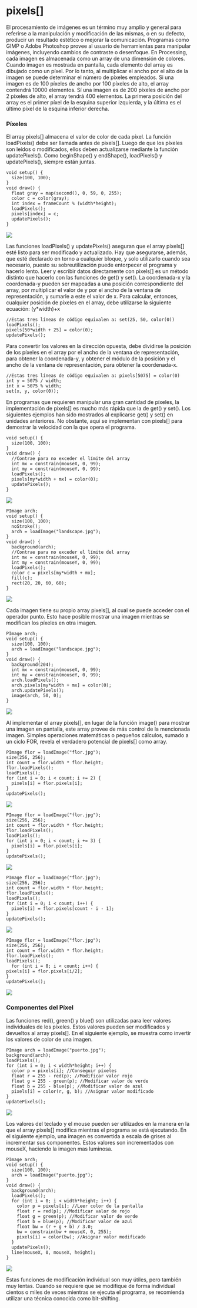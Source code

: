 # pixels[]

El procesamiento de imágenes es un término muy amplio y general para referirse a la manipulación y
modificación de las mismas, o en su defecto, producir un resultado estético o mejorar la comunicación.
Programas como GIMP o Adobe Photoshop provee al usuario de herramientas para manipular imágenes,
incluyendo cambios de contraste o desenfoque.
En Processing, cada imagen es almacenada como un array de una dimensión de colores. Cuando imagen
es mostrada en pantalla, cada elemento del array es dibujado como un píxel. Por lo tanto, al multiplicar el
ancho por el alto de la imagen se puede determinar el número de píxeles empleados. Si una imagen es de
100 píxeles de ancho por 100 píxeles de alto, el array contendrá 10000 elementos. Sí una imagen es de 200
píxeles de ancho por 2 píxeles de alto, el array tendrá 400 elementos. La primera posición del array es el
primer píxel de la esquina superior izquierda, y la última es el último píxel de la esquina inferior derecha.

### Píxeles
El array pixels[] almacena el valor de color de cada píxel. La función loadPixels() debe ser llamada
antes de pixels[]. Luego de que los píxeles son leídos o modificados, ellos deben actualizarse mediante la
función updatePixels(). Como beginShape() y endShape(), loadPixels() y updatePixels(),
siempre están juntas.  

``` Processing
void setup() {
  size(100, 100);
}
void draw() {
  float gray = map(second(), 0, 59, 0, 255);
  color c = color(gray);
  int index = frameCount % (width*height);
  loadPixels();
  pixels[index] = c;
  updatePixels();
}
```
![](pixels1.gif)

Las funciones loadPixels() y updatePixels() aseguran que el array pixels[] esté listo para ser
modificado y actualizado. Hay que asegurarse, además, que esté declarado en torno a cualquier bloque, y
solo utilizarlo cuando sea necesario, puesto su sobreutilización puede entorpecer el programa y hacerlo lento.
Leer y escribir datos directamente con pixels[] es un método distinto que hacerlo con las funciones de
get() y set(). La coordenada-x y la coordenada-y pueden ser mapeadas a una posición correspondiente
del array, por multiplicar el valor de y por el ancho de la ventana de representación, y sumarle a este el valor
de x. Para calcular, entonces, cualquier posición de píxeles en el array, debe utilizarse la siguiente ecuación:
(y*width)+x

```Processing
//Estas tres líneas de código equivalen a: set(25, 50, color(0))
loadPixels();
pixels[50*width + 25] = color(0);
updatePixels();
```

Para convertir los valores en la dirección opuesta, debe dividirse la posición de los píxeles en el array por el
ancho de la ventana de representación, para obtener la coordenada-y, y obtener el módulo de la posición y el
ancho de la ventana de representación, para obtener la coordenada-x.

```Processing
//Estas tres líneas de código equivalen a: pixels[5075] = color(0)
int y = 5075 / width;
int x = 5075 % width;
set(x, y, color(0));
```

En programas que requieren manipular una gran cantidad de píxeles, la implementación de pixels[] es
mucho más rápida que la de get() y set(). Los siguientes ejemplos han sido mostrados al explicarse
get() y set() en unidades anteriores. No obstante, aquí se implementan con pixels[] para demostrar la
velocidad con la que opera el programa.

```Processing
void setup() {
  size(100, 100);
}
void draw() {
  //Contrae para no exceder el límite del array
  int mx = constrain(mouseX, 0, 99);
  int my = constrain(mouseY, 0, 99);
  loadPixels();
  pixels[my*width + mx] = color(0);
  updatePixels();
}
```
![](pixels2.gif)

```Processing
PImage arch;
void setup() {
  size(100, 100);
  noStroke();
  arch = loadImage("landscape.jpg");
}
void draw() {
  background(arch);
  //Contrae para no exceder el límite del array
  int mx = constrain(mouseX, 0, 99);
  int my = constrain(mouseY, 0, 99);
  loadPixels();
  color c = pixels[my*width + mx];
  fill(c);
  rect(20, 20, 60, 60);
}
```
![](pixels3.gif)

Cada imagen tiene su propio array pixels[], al cual se puede acceder con el operador punto. Esto hace posible
mostrar una imagen mientras se modifican los píxeles en otra imagen.

```Processing
PImage arch;
void setup() {
  size(100, 100);
  arch = loadImage("landscape.jpg");
}
void draw() {
  background(204);
  int mx = constrain(mouseX, 0, 99);
  int my = constrain(mouseY, 0, 99);
  arch.loadPixels();
  arch.pixels[my*width + mx] = color(0);
  arch.updatePixels();
  image(arch, 50, 0);
}
```
![](pixels4.gif)

Al implementar el array pixels[], en lugar de la función image() para mostrar una imagen en pantalla,
este array provee de más control de la mencionada imagen. Simples operaciones matemáticas o pequeños
cálculos, sumado a un ciclo FOR, revela el verdadero potencial de pixels[] como array.
```Processing
PImage flor = loadImage("flor.jpg");
size(256, 256);
int count = flor.width * flor.height;
flor.loadPixels();
loadPixels();
for (int i = 0; i < count; i += 2) {
  pixels[i] = flor.pixels[i];
}
updatePixels();
```
![](imagen1.PNG)
```Processing
PImage flor = loadImage("flor.jpg");
size(256, 256);
int count = flor.width * flor.height;
flor.loadPixels();
loadPixels();
for (int i = 0; i < count; i += 3) {
  pixels[i] = flor.pixels[i];
}
updatePixels();
```
![](imagen2.PNG)

```Processing
PImage flor = loadImage("flor.jpg");
size(256, 256);
int count = flor.width * flor.height;
flor.loadPixels();
loadPixels();
for (int i = 0; i < count; i++) {
  pixels[i] = flor.pixels[count - i - 1];
}
updatePixels();
```
![](imagen3.PNG)

```Processing
PImage flor = loadImage("flor.jpg");
size(256, 256);
int count = flor.width * flor.height;
flor.loadPixels();
loadPixels();
  for (int i = 0; i < count; i++) {
pixels[i] = flor.pixels[i/2];
}
updatePixels();
```
![](imagen4.PNG)


### Componentes del Píxel
Las funciones red(), green() y blue() son utilizadas para leer valores individuales de los píxeles. Estos
valores pueden ser modificados y devueltos al array píxels[]. En el siguiente ejemplo, se muestra como
invertir los valores de color de una imagen.

```Processing
PImage arch = loadImage("puerto.jpg");
background(arch);
loadPixels();
for (int i = 0; i < width*height; i++) {
  color p = pixels[i]; //Conseguir píxeles
  float r = 255 - red(p); //Modificar valor rojo
  float g = 255 - green(p); //Modificar valor de verde
  float b = 255 - blue(p); //Modificar valor de azul
  pixels[i] = color(r, g, b); //Asignar valor modificado
}
updatePixels();
```
![](imagen5.PNG)

Los valores del teclado y el mouse pueden ser utilizados en la manera en la que el array pixels[] modifica
mientras el programa se está ejecutando. En el siguiente ejemplo, una imagen es convertida a escala de
grises al incrementar sus componentes. Estos valores son incrementados con mouseX, haciendo la imagen
mas luminosa.
```Processing
PImage arch;
void setup() {
  size(100, 100);
  arch = loadImage("puerto.jpg");
}
void draw() {
  background(arch);
  loadPixels();
  for (int i = 0; i < width*height; i++) {
    color p = pixels[i]; //Leer color de la pantalla
    float r = red(p); //Modificar valor de rojo
    float g = green(p); //Modificar valor de verde
    float b = blue(p); //Modificar valor de azul
    float bw = (r + g + b) / 3.0;
    bw = constrain(bw + mouseX, 0, 255);
    pixels[i] = color(bw); //Asignar valor modificado
  }
  updatePixels();
  line(mouseX, 0, mouseX, height);
}
```
![](pixels5.gif)  

Estas funciones de modificación individual son muy útiles, pero también muy lentas. Cuando se requiere que
se modifique de forma individual cientos o miles de veces mientras se ejecuta el programa, se recomienda
utilizar una técnica conocida como bit-shifting.
